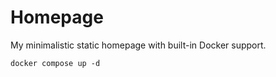 # Homepage

My minimalistic static homepage with built-in Docker support.

```
docker compose up -d
```
